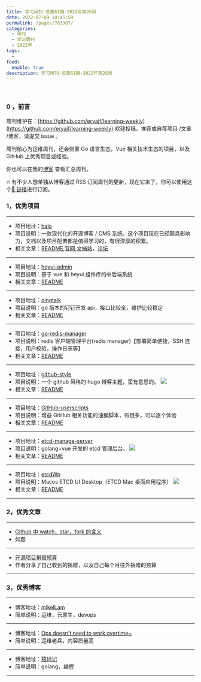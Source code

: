 ```yaml
---
title: 学习周刊-总第61期-2022年第26周
date: 2022-07-09 14:45:59
permalink: /pages/703307/
categories:
  - 周刊
  - 学习周刊
  - 2022年
tags:
  -
feed:
  enable: true
description: 学习周刊-总第61期-2022年第26周
---
```


<br><ArticleTopAd></ArticleTopAd>

### 0 ，前言

周刊维护在：[https://github.com/eryajf/learning-weekly](https://github.com/eryajf/learning-weekly) 欢迎投稿，推荐或自荐项目 /文章 /博客，请提交 issue 。

周刊核心为运维周刊，还会侧重 Go 语言生态，Vue 相关技术生态的项目，以及 GitHub 上优秀项目或经验。

你也可以在我的[博客](https://wiki.eryajf.net/learning-weekly/) 查看汇总周刊。

🔥 有不少人想单独从博客通过 RSS 订阅周刊的更新，现在它来了，你可以使用这个[🔗 链接](https://wiki.eryajf.net/learning-weekly.xml)进行订阅。

### 1，优秀项目

---

- 项目地址：[halo](https://github.com/halo-dev/halo)
- 项目说明：一款现代化的开源博客 / CMS 系统。这个项目现在已经颇具影响力，文档以及项目配置都是值得学习的，有很深厚的积累。
- 相关文章：[README](https://github.com/halo-dev/halo#readme),[官网](https://halo.run/),[文档站](https://docs.halo.run/)，[论坛](https://bbs.halo.run/)

---

- 项目地址：[heyui-admin](https://github.com/heyui/heyui-admin)
- 项目说明：基于 vue 和 heyui 组件库的中后端系统
- 相关文章：[README](https://github.com/heyui/heyui-admin#readme)

---

- 项目地址：[dingtalk](https://github.com/zhaoyunxing92/dingtalk)
- 项目说明：go 版本的钉钉开发 api，接口比较全，维护比较稳定
- 相关文章：[README](https://github.com/zhaoyunxing92/dingtalk#readme)

---

- 项目地址：[go-redis-manager](https://github.com/gphper/go-redis-manager)
- 项目说明：redis 客户端管理平台(redis manager)【部署简单便捷，SSH 连接，用户校验，操作日志等】
- 相关文章：[README](https://github.com/gphper/go-redis-manager#readme)

---

- 项目地址：[github-style](https://github.com/MeiK2333/github-style)
- 项目说明：一个 github 风格的 hugo 博客主题，蛮有意思的。
  ![](http://t.eryajf.net/imgs/2022/06/b1cc4b8269277dff.png)
- 相关文章：[README](https://github.com/MeiK2333/github-style#readme)

---

- 项目地址：[GitHub-userscripts](https://github.com/Mottie/GitHub-userscripts)
- 项目说明：增益 GitHub 相关功能的油猴脚本，有很多，可以逐个体验
- 相关文章：[README](https://github.com/Mottie/GitHub-userscripts#readme)

---

- 项目地址：[etcd-manage-server](https://github.com/etcd-manage/etcd-manage-server)
- 项目说明：golang+vue 开发的 etcd 管理后台。
  ![](http://t.eryajf.net/imgs/2022/07/8bf9adf044c62b7e.jpg)
- 相关文章：[README](https://github.com/etcd-manage/etcd-manage-server#readme)

---

- 项目地址：[etcdWp](https://github.com/workpieces/etcdWp)
- 项目说明：Macos ETCD UI Desktop（ETCD Mac 桌面应用程序）
  ![](http://t.eryajf.net/imgs/2022/07/dc4ca43abe904113.png)
- 相关文章：[README](https://github.com/workpieces/etcdWp#readme)

---

### 2，优秀文章

---

- [Github 中 watch，star，fork 的含义](https://gith-test.readthedocs.io/en/latest/githubuse.html)
- 如题

---

- [开源项目捐赠预算](https://www.leavesongs.com/THINK/open-source-sponsor-budget-for-me.html)
- 作者分享了自己收到的捐赠，以及自己每个月往外捐赠的预算

---

### 3，优秀博客

---

- 博客地址：[mikelLam](https://www.ctq6.cn/)
- 简单说明：运维，云原生，devops

---

- 博客地址：[Ops doesn't need to work overtime~](https://nops.icu/)
- 简单说明：运维老兵，内容质量高

---

- 博客地址：[猿码记](https://liuqh.icu/)
- 简单说明：golang，编程

---


<br><ArticleTopAd></ArticleTopAd>
